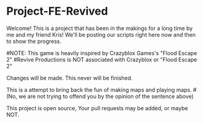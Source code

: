 # Project-FE-Revived
Welcome!
This is a project that has been in the makings for a long time by me and my friend Kris!
We'll be posting our scripts right here now and then to show the progress.

#NOTE: This game is heavily inspired by Crazyblox Games's "Flood Escape 2"
#Revive Productions is NOT associated with Crazyblox or "Flood Escape 2"

Changes will be made. This never will be finished.

This is a attempt to bring back the fun of making maps and playing maps.
#(No, we are not trying to offend you by the opinion of the sentence above)

This project is open source, Your pull requests may be added, or maybe NOT.
